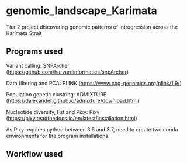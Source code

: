 # genomic_landscape_Karimata
Tier 2 project discovering genomic patterns of introgression across the Karimata Strait  

## Programs used 

Variant calling: SNPArcher (https://github.com/harvardinformatics/snpArcher)

Data filtering and PCA: PLINK (https://www.cog-genomics.org/plink/1.9/)

Population genetic clustring: ADMIXTURE (https://dalexander.github.io/admixture/download.html)

Nucleotide diversity, Fst and Pixy: Pixy (https://pixy.readthedocs.io/en/latest/installation.html)


As Pixy requires python between 3.6 and 3.7, need to create two conda environments for the program installations.

## Workflow used



